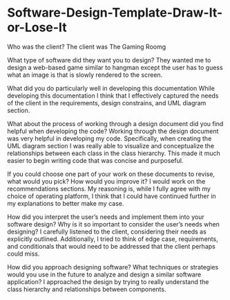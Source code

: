 # Software-Design-Template-Draw-It-or-Lose-It
Who was the client?
The client was The Gaming Roomg

What type of software did they want you to design?
They wanted me to design a web-based game similar to hangman except the user has to guess what an image is that is slowly rendered to the screen.

What did you do particularly well in developing this documentation
While developing this documentation I think that I effectively captured the needs of the client in the requirements, design constrains, and UML diagram section.

What about the process of working through a design document did you find helpful when developing the code?
Working through the design document was very helpful in developing my code. Specifically, when creating the UML diagram section I was really able to visualize and conceptualize the relationships
between each class in the class hierarchy. This made it much easier to begin writing code that was concise and purposeful.

If you could choose one part of your work on these documents to revise, what would you pick? How would you improve it?
I would work on the recommendations sections. My reasoning is, while I fully agree with my choice of operating platform, I think that I could have continued further in my explanations to better make my case.

How did you interpret the user’s needs and implement them into your software design? Why is it so important to consider the user’s needs when designing?
I carefully listened to the client, considering their needs as explicitly outlined. Additionally, I tried to think of edge case, requirements, and conditionals that would need to be addressed that the client perhaps could miss.

How did you approach designing software? What techniques or strategies would you use in the future to analyze and design a similar software application?
I approached the design by trying to really understand the class hierarchy and relationships between components. 
